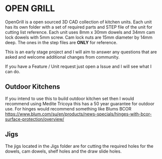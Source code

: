# OPEN GRILL

OpenGrill is a open sourced 3D CAD collection of kitchen units. 
Each unit has its own folder with a set of required parts and STEP file of the unit 
for cutting list reference. Each unit uses 8mm x 30mm dowels and 34mm cam lock dowels with 5mm screw. 
Cam lock nuts are 15mm diameter by 14mm deep. The ones in the step files are **ONLY** for reference.

This is an early stage project and I will aim to answer any questions that are asked and welcome additional changes from community.

If you have a Feature / Unit request just open a Issue and I will see what I can do.

## Outdoor Kitchens

If you intend to use this to build outdoor kitchen set then I would recommend using Medite Tricoya 
this has a 50 year guarantee for outdoor use. For hinges would recommend something like
Blums BCOR https://www.blum.com/su/en/products/news-specials/hinges-with-bcor-surface-protection/overview/

## Jigs

The jigs located in the Jigs folder are for cutting the required holes for the dowels, cam dowels, shelf holes and the draw slide holes.
